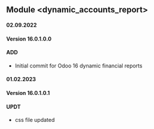 ## Module <dynamic_accounts_report>

#### 02.09.2022
#### Version 16.0.1.0.0
#### ADD
- Initial commit for Odoo 16 dynamic financial reports


#### 01.02.2023
#### Version 16.0.1.0.1
#### UPDT
- css file updated
